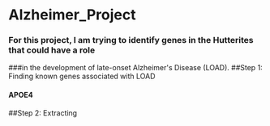 # Alzheimer_Project
### For this project, I am trying to identify genes in the Hutterites that could have  a role
###in the development of late-onset Alzheimer's Disease (LOAD). 
##Step 1: Finding known genes associated with LOAD
#### APOE4
##Step 2: Extracting 
